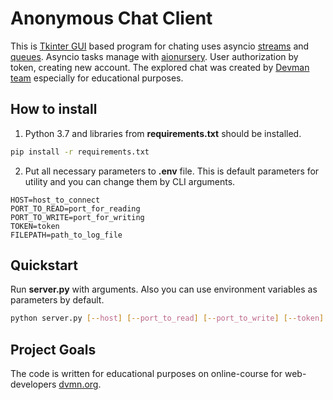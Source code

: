 # Anonymous Сhat Сlient

This is [Tkinter GUI](https://docs.python.org/3/library/tkinter.html) based program for chating uses asyncio [streams](https://docs.python.org/3/library/asyncio-stream.html) and [queues](https://docs.python.org/3/library/asyncio-queue.html). Asyncio tasks manage with [aionursery](https://pypi.org/project/aionursery/). User authorization by token, creating new account. The explored chat was created by [Devman team](https://dvmn.org/) especially for educational purposes.


## How to install

1. Python 3.7 and libraries from **requirements.txt** should be installed.

```bash
pip install -r requirements.txt
```

2. Put all necessary parameters to **.env** file. This is default parameters for utility and you can change them by CLI arguments.

```
HOST=host_to_connect
PORT_TO_READ=port_for_reading
PORT_TO_WRITE=port_for_writing
TOKEN=token
FILEPATH=path_to_log_file
```

## Quickstart

Run **server.py** with arguments. Also you can use environment variables as parameters by default.

```bash
python server.py [--host] [--port_to_read] [--port_to_write] [--token] [--filepath]
```


## Project Goals

The code is written for educational purposes on online-course for web-developers [dvmn.org](https://dvmn.org/).
